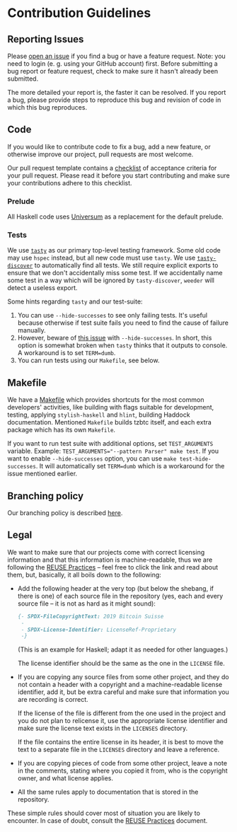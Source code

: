 <!--
 - SPDX-FileCopyrightText: 2019 Serokell <https://serokell.io>, 2019 Bitcoin Suisse
 -
 - SPDX-License-Identifier: LicenseRef-MPL-2.0
 -->
# Contribution Guidelines

## Reporting Issues

Please [open an issue](https://issues.serokell.io/newIssue?project=TBTC)
if you find a bug or have a feature request.
Note: you need to login (e. g. using your GitHub account) first.
Before submitting a bug report or feature request, check to make sure it hasn't already been submitted.

The more detailed your report is, the faster it can be resolved.
If you report a bug, please provide steps to reproduce this bug and revision of code in which this bug reproduces.

## Code

If you would like to contribute code to fix a bug, add a new feature, or
otherwise improve our project, pull requests are most welcome.

Our pull request template contains a [checklist](/.github/pull_request_template.md#white_check_mark-checklist-for-your-merge-request) of acceptance criteria for your pull request.
Please read it before you start contributing and make sure your contributions adhere to this checklist.

### Prelude

All Haskell code uses
[Universum](https://hackage.haskell.org/package/universum) as a
replacement for the default prelude.

### Tests

We use [`tasty`](https://hackage.haskell.org/package/tasty) as our primary top-level testing framework.
Some old code may use `hspec` instead, but all new code must use `tasty`.
We use [`tasty-discover`](https://hackage.haskell.org/package/tasty-discover) to automatically find all tests.
We still require explicit exports to ensure that we don't accidentally miss some test.
If we accidentally name some test in a way which will be ignored by `tasty-discover`, `weeder` will detect a useless export.

Some hints regarding `tasty` and our test-suite:
1. You can use `--hide-successes` to see only failing tests.
It's useful because otherwise if test suite fails you need to find the cause of failure manually.
2. However, beware of [this issue](https://github.com/feuerbach/tasty/issues/152) with `--hide-successes`.
In short, this option is somewhat broken when `tasty` thinks that it outputs to console.
A workaround is to set `TERM=dumb`.
3. You can run tests using our `Makefile`, see below.

## Makefile

We have a [Makefile](/Makefile) which provides shortcuts for the most
common developers' activities, like building with flags suitable for
development, testing, applying `stylish-haskell` and `hlint`, building
Haddock documentation. Mentioned `Makefile` builds tzbtc itself,
and each extra package which has its own `Makefile`.

If you want to run test suite with additional options, set `TEST_ARGUMENTS` variable.
Example: `TEST_ARGUMENTS="--pattern Parser" make test`.
If you want to enable `--hide-successes` option, you can use `make test-hide-successes`.
It will automatically set `TERM=dumb` which is a workaround for the issue mentioned earlier.

## Branching policy

Our branching policy is described [here](/docs/branching.md).

## Legal

We want to make sure that our projects come with correct licensing information
and that this information is machine-readable, thus we are following the
[REUSE Practices][reuse] – feel free to click the link and read about them,
but, basically, it all boils down to the following:

  * Add the following header at the very top (but below the shebang, if there
    is one) of each source file in the repository (yes, each and every source
    file – it is not as hard as it might sound):

    ```haskell
    {- SPDX-FileCopyrightText: 2019 Bitcoin Suisse
     -
     - SPDX-License-Identifier: LicenseRef-Proprietary
     -}
    ```

    (This is an example for Haskell; adapt it as needed for other languages.)

    The license identifier should be the same as the one in the `LICENSE` file.

  * If you are copying any source files from some other project, and they do not
    contain a header with a copyright and a machine-readable license identifier,
    add it, but be extra careful and make sure that information you are recording
    is correct.

    If the license of the file is different from the one used in the project and
    you do not plan to relicense it, use the appropriate license identifier and
    make sure the license text exists in the `LICENSES` directory.

    If the file contains the entire license in its header, it is best to move the
    text to a separate file in the `LICENSES` directory and leave a reference.

  * If you are copying pieces of code from some other project, leave a note in the
    comments, stating where you copied it from, who is the copyright owner, and
    what license applies.

  * All the same rules apply to documentation that is stored in the repository.

These simple rules should cover most of situation you are likely to encounter.
In case of doubt, consult the [REUSE Practices][reuse] document.

[reuse]: https://reuse.software/spec/
